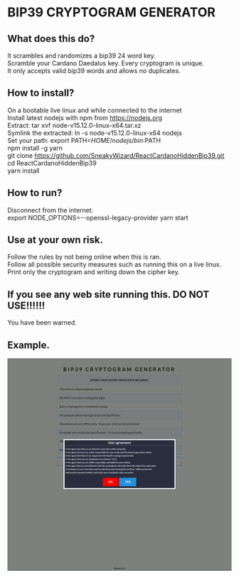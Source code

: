 # BIP39 CRYPTOGRAM GENERATOR

## What does this do?
It scrambles and randomizes a bip39 24 word key.  
Scramble your Cardano Daedalus key.  Every cryptogram is unique.  
It only accepts valid bip39 words and allows no duplicates.  

## How to install?
On a bootable live linux and while connected to the internet  
Install latest nodejs with npm from  https://nodejs.org  
Extract:  tar xvf node-v15.12.0-linux-x64.tar.xz  
Symlink the extracted:  ln -s node-v15.12.0-linux-x64 nodejs  
Set your path:  export PATH=$HOME/nodejs/bin:$PATH  
npm install -g yarn  
git clone https://github.com/SneakyWizard/ReactCardanoHiddenBip39.git  
cd ReactCardanoHiddenBip39  
yarn install  

## How to run?
Disconnect from the internet.   
export NODE_OPTIONS=--openssl-legacy-provider
yarn start  

## Use at your own risk.
Follow the rules by not being online when this is ran.  
Follow all possible security measures such as running this on a live linux.  
Print only the cryptogram and writing down the cipher key.  

## If you see any web site running this.  DO NOT USE!!!!!!
You have been warned.

## Example.
![alt text](example.gif)

